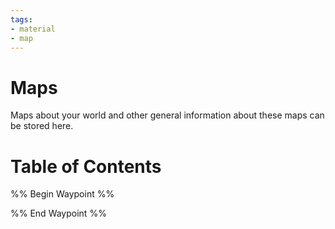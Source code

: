 ```yaml
---
tags:
- material
- map
---
```

# Maps
Maps about your world and other general information about these maps can be stored here.
# Table of Contents
%% Begin Waypoint %%


%% End Waypoint %%
